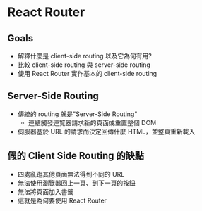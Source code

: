 # React Router

## Goals

- 解釋什麼是 client-side routing 以及它為何有用?
- 比較 client-side routing 與 server-side routing
- 使用 React Router 實作基本的 client-side routing

## Server-Side Routing

- 傳統的 routing 就是"Server-Side Routing"
  - <a>連結觸發連覽器請求新的頁面或重置整個 DOM
- 伺服器基於 URL 的請求而決定回傳什麼 HTML，並整頁重新載入

## 假的 Client Side Routing 的缺點

- 四處亂逛其他頁面無法得到不同的 URL
- 無法使用瀏覽器回上一頁、到下一頁的按鈕
- 無法將頁面加入書籤
- 這就是為何要使用 React Router
